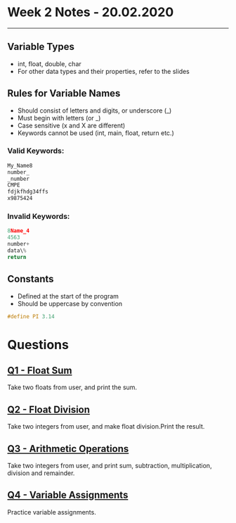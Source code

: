 # Week 2 Notes - 20.02.2020
---

## Variable Types

* int, float, double, char
* For other data types and their properties, refer to the slides

## Rules for Variable Names

* Should consist of letters and digits, or underscore (_)
* Must begin with letters (or _)
* Case sensitive (x and X are different)
* Keywords cannot be used (int, main, float, return etc.)

### Valid Keywords:

```c 
My_Name8
number_
_number
CMPE
fdjkfhdg34ffs
x9875424
```

### Invalid Keywords:

```c 
8Name_4
4563
number+
data\%
return
```

## Constants 

* Defined at the start of the program
* Should be uppercase by convention

```c 
#define PI 3.14
```

# Questions

## [Q1 - Float Sum](https://github.com/zeynepyirmibes/cmpe150-spring20/blob/test/Week%202/Q1_float_sum.c)

Take two floats from user, and print the sum. 

## [Q2 - Float Division](https://github.com/zeynepyirmibes/cmpe150-spring20/blob/test/Week%202/Q2_float_division.c)

Take two integers from user, and make float division.Print the result.

## [Q3 - Arithmetic Operations](https://github.com/zeynepyirmibes/cmpe150-spring20/blob/test/Week%202/Q3_arithmetic.c)

Take two integers from user, and print sum, subtraction, multiplication, division and remainder.

## [Q4 - Variable Assignments](https://github.com/zeynepyirmibes/cmpe150-spring20/blob/test/Week%202/Q4_variables.c)

Practice variable assignments. 


